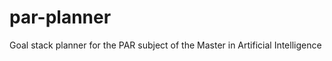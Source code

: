 par-planner
===========

Goal stack planner for the PAR subject of the Master in Artificial Intelligence